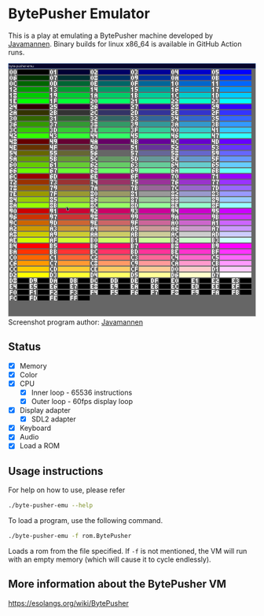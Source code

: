 # BytePusher Emulator

This is a play at emulating a BytePusher machine developed by [Javamannen](https://esolangs.org/wiki/User:Javamannen).
Binary builds for linux x86_64 is available in GitHub Action runs.

![Screen test](assets/screen_test.png)
Screenshot program author: [Javamannen](https://esolangs.org/wiki/User:Javamannen)

## Status

- [X] Memory
- [X] Color
- [X] CPU
  - [X] Inner loop - 65536 instructions
  - [X] Outer loop - 60fps display loop
- [X] Display adapter
  - [X] SDL2 adapter
- [X] Keyboard
- [X] Audio
- [X] Load a ROM

## Usage instructions

For help on how to use, please refer
```sh
./byte-pusher-emu --help
```

To load a program, use the following command.

```sh
./byte-pusher-emu -f rom.BytePusher
```

Loads a rom from the file specified. If `-f` is not mentioned, the VM will run with an empty memory (which will cause it to cycle endlessly).

## More information about the BytePusher VM

https://esolangs.org/wiki/BytePusher